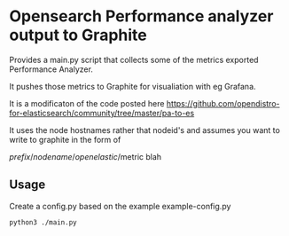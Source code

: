 # Opensearch Performance analyzer output to Graphite

Provides a main.py script that collects some of the metrics exported Performance Analyzer.

It pushes those metrics to Graphite for visualiation with eg Grafana.

It is a modificaton of the code posted here https://github.com/opendistro-for-elasticsearch/community/tree/master/pa-to-es

It uses the node hostnames rather that nodeid's and assumes you want to write to graphite in the form of

$prefix/nodename/openelastic/$metric blah

## Usage

Create a config.py based on the example example-config.py

`python3 ./main.py`
